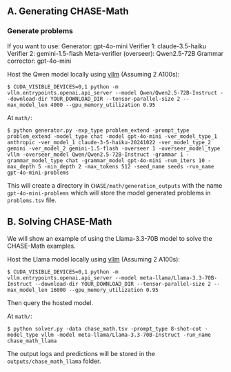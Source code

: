 ## A. Generating CHASE-Math

### Generate problems

If you want to use:
Generator: gpt-4o-mini
Verifier 1: claude-3.5-haiku
Verifier 2: gemini-1.5-flash
Meta-verifier (overseer): Qwen2.5-72B
Grammar corrector: gpt-4o-mini

Host the Qwen model locally using [vllm](https://github.com/vllm-project/vllm) (Assuming 2 A100s):

```shell
$ CUDA_VISIBLE_DEVICES=0,1 python -m vllm.entrypoints.openai.api_server --model Qwen/Qwen2.5-72B-Instruct --download-dir YOUR_DOWNLOAD_DIR --tensor-parallel-size 2 --max_model_len 4000 --gpu_memory_utilization 0.95
```

At `math/`:
```shell
$ python generator.py -exp_type problem_extend -prompt_type problem_extend -model_type chat -model gpt-4o-mini -ver_model_type_1 anthropic -ver_model_1 claude-3-5-haiku-20241022 -ver_model_type_2 gemini -ver_model_2 gemini-1.5-flash -overseer 1 -overseer_model_type vllm -overseer_model Qwen/Qwen2.5-72B-Instruct -grammar 1 -grammar_model_type chat -grammar_model gpt-4o-mini -num_iters 10 -max_depth 5 -min_depth 2 -max_tokens 512 -seed_name seeds -run_name gpt-4o-mini-problems
```

This will create a directory in `CHASE/math/generation_outputs` with the name `gpt-4o-mini-problems` which will store the model generated problems in `problems.tsv` file.

## B. Solving CHASE-Math

We will show an example of using the Llama-3.3-70B model to solve the CHASE-Math examples.

Host the Llama model locally using [vllm](https://github.com/vllm-project/vllm) (Assuming 2 A100s):

```shell
$ CUDA_VISIBLE_DEVICES=0,1 python -m vllm.entrypoints.openai.api_server --model meta-llama/Llama-3.3-70B-Instruct --download-dir YOUR_DOWNLOAD_DIR --tensor-parallel-size 2 --max_model_len 16000 --gpu_memory_utilization 0.95
```

Then query the hosted model.

At `math/`:
```shell
$ python solver.py -data chase_math.tsv -prompt_type 8-shot-cot -model_type vllm -model meta-llama/Llama-3.3-70B-Instruct -run_name chase_math_llama
```

The output logs and predictions will be stored in the `outputs/chase_math_llama` folder.
